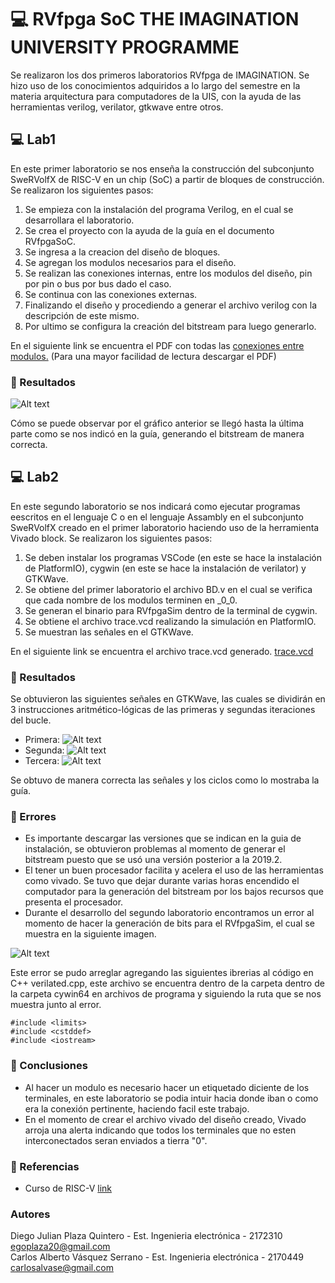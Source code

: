 # 💻 RVfpga SoC THE IMAGINATION UNIVERSITY PROGRAMME

Se realizaron los dos primeros laboratorios RVfpga de IMAGINATION. Se hizo uso de los conocimientos adquiridos a lo largo del semestre en la materia arquitectura para computadores de la UIS, con la ayuda de las herramientas verilog, verilator, gtkwave entre otros. 

## 💻 Lab1

En este primer laboratorio se nos enseña la construcción del subconjunto SweRVolfX de RISC-V en un chip (SoC) a partir de bloques de construcción. Se realizaron los siguientes pasos:

1. Se empieza con la instalación del programa Verilog, en el cual se desarrollara el laboratorio.
2. Se crea el proyecto con la ayuda de la guía en el documento RVfpgaSoC.
3. Se ingresa a la creacion del diseño de bloques.
4. Se agregan los modulos necesarios para el diseño.
5. Se realizan las conexiones internas, entre los modulos del diseño, pin por pin o bus por bus dado el caso.
6. Se continua con las conexiones externas.
7. Finalizando el diseño y procediendo a generar el archivo verilog con la descripción de este mismo.
8. Por ultimo se configura la creación del bitstream para luego generarlo.


En el siguiente link se encuentra el PDF con todas las [conexiones entre modulos.](BlockDesign.pdf) (Para una mayor facilidad de lectura descargar el PDF)

### 🎯 Resultados

![Alt text](https://i.imgur.com/mNLRNXc.png)

Cómo se puede observar por el gráfico anterior se llegó hasta la última parte como se nos indicó en la guía, generando el bitstream de manera correcta.

## 💻 Lab2

En este segundo laboratorio se nos indicará como ejecutar programas eescritos en el lenguaje C o en el lenguaje Assambly en el subconjunto SweRVolfX creado en el primer laboratorio haciendo uso de la herramienta Vivado block. Se realizaron los siguientes pasos:

1. Se deben instalar los programas VSCode (en este se hace la instalación de PlatformIO), cygwin (en este se hace la instalación de verilator) y GTKWave.
2. Se obtiene del primer laboratorio el archivo BD.v en el cual se verifica que cada nombre de los modulos terminen en _0_0.
3. Se generan el binario para RVfpgaSim dentro de la terminal de cygwin.
4. Se obtiene el archivo trace.vcd realizando la simulación en PlatformIO.
5. Se muestran las señales en el GTKWave.

En el siguiente link se encuentra el archivo trace.vcd generado. [trace.vcd](https://drive.google.com/file/d/1rNC20zOZOhfziusyGDlmFjSkUsuzrFOx/view)

### 🎯 Resultados

Se obtuvieron las siguientes señales en GTKWave, las cuales se dividirán en 3 instrucciones aritmético-lógicas de las primeras y segundas iteraciones del bucle.

- Primera: 
![Alt text](https://i.imgur.com/Ua98Wy5.png)
- Segunda:
![Alt text](https://i.imgur.com/V4yUK1t.png) 
- Tercera:
![Alt text](https://i.imgur.com/s18a98r.png)

Se obtuvo de manera correcta las señales y los ciclos como lo mostraba la guía.

### 🔖 Errores
- Es importante descargar las versiones que se indican en la guia de instalación, se obtuvieron problemas al momento de generar el bitstream puesto que se usó una versión posterior a la 2019.2.
- El tener un buen procesador facilita y acelera el uso de las herramientas como vivado. Se tuvo que dejar durante varias horas encendido el computador para la generación del bitstream por los bajos recursos que presenta el procesador. 
- Durante el desarrollo del segundo laboratorio encontramos un error al momento de hacer la generación de bits para el RVfpgaSim, el cual se muestra en la siguiente imagen.

![Alt text](https://i.imgur.com/95wToyx.png)

Este error se pudo arreglar agregando las siguientes ibrerias al código en C++ verilated.cpp, este archivo se encuentra dentro de la carpeta dentro de la carpeta cywin64 en archivos de programa y siguiendo la ruta que se nos muestra junto al error.
```
#include <limits>
#include <cstddef>
#include <iostream>
```

### 🔖 Conclusiones
- Al hacer un modulo es necesario hacer un etiquetado diciente de los terminales, en este laboratorio se podia intuir hacia donde iban o como era la conexión pertinente, haciendo facil este trabajo.
- En el momento de crear el archivo vivado del diseño creado, Vivado arroja una alerta indicando que todos los terminales que no esten interconectados seran enviados a tierra "0".

### 🔖 Referencias
- Curso de RISC-V [link](https://riscv.org/risc-v-learn-online/)

### Autores
Diego Julian Plaza Quintero - Est. Ingenieria electrónica - 2172310
<br/>
egoplaza20@gmail.com
<br/>
Carlos Alberto Vásquez Serrano - Est. Ingenieria electrónica - 2170449
<br/>
carlosalvase@gmail.com
